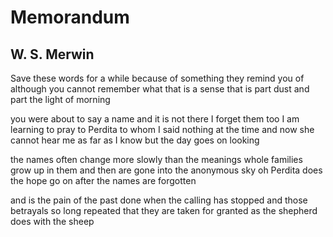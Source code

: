# Memorandum
## W. S. Merwin
Save these words for a while because
of something they remind you of
although you cannot remember
what that is a sense that is part
dust and part the light of morning

you were about to say a name
and it is not there I forget
them too I am learning to pray
to Perdita to whom I said
nothing at the time and now she
cannot hear me as far as I
know but the day goes on looking

the names often change more slowly
than the meanings whole families
grow up in them and then are gone
into the anonymous sky
oh Perdita does the hope go on
after the names are forgotten

and is the pain of the past done
when the calling has stopped and those
betrayals so long repeated
that they are taken for granted
as the shepherd does with the sheep